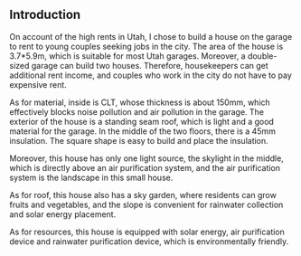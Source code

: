 ## Introduction
   On account of the high rents in Utah, I chose to build a house on the garage to rent to young couples seeking jobs in the city. The area of the house is 3.7*5.9m, which is suitable for most Utah garages. Moreover, a double-sized garage can build two houses. Therefore, housekeepers can get additional rent income, and couples who work in the city do not have to pay expensive rent.
   
  As for material, inside is CLT, whose thickness is about 150mm, which effectively blocks noise pollution and air pollution in the garage. The exterior of the house is a standing seam roof, which is light and a good material for the garage. In the middle of the two floors, there is a 45mm insulation. The square shape is easy to build and place the insulation.
  
  Moreover, this house has only one light source, the skylight in the middle, which is directly above an air purification system, and the air purification system is the landscape in this small house.
  
  As for roof, this house also has a sky garden, where residents can grow fruits and vegetables, and the slope is convenient for rainwater collection and solar energy placement.
  
  As for resources, this house is equipped with solar energy, air purification device and rainwater purification device, which is environmentally friendly.

